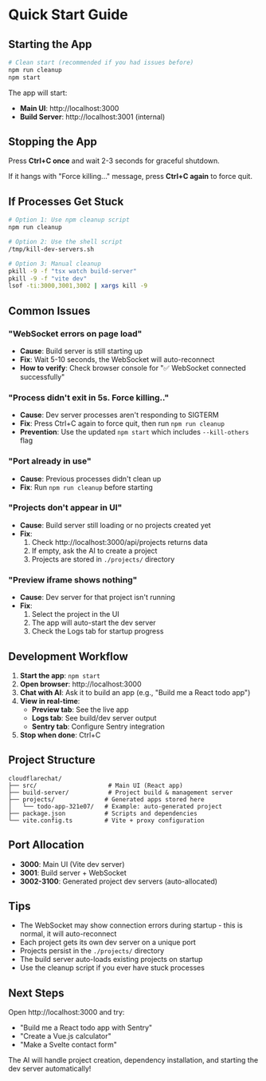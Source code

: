 # Quick Start Guide

## Starting the App

```bash
# Clean start (recommended if you had issues before)
npm run cleanup
npm start
```

The app will start:

- **Main UI**: http://localhost:3000
- **Build Server**: http://localhost:3001 (internal)

## Stopping the App

Press **Ctrl+C once** and wait 2-3 seconds for graceful shutdown.

If it hangs with "Force killing..." message, press **Ctrl+C again** to force quit.

## If Processes Get Stuck

```bash
# Option 1: Use npm cleanup script
npm run cleanup

# Option 2: Use the shell script
/tmp/kill-dev-servers.sh

# Option 3: Manual cleanup
pkill -9 -f "tsx watch build-server"
pkill -9 -f "vite dev"
lsof -ti:3000,3001,3002 | xargs kill -9
```

## Common Issues

### "WebSocket errors on page load"

- **Cause**: Build server is still starting up
- **Fix**: Wait 5-10 seconds, the WebSocket will auto-reconnect
- **How to verify**: Check browser console for "✅ WebSocket connected successfully"

### "Process didn't exit in 5s. Force killing.."

- **Cause**: Dev server processes aren't responding to SIGTERM
- **Fix**: Press Ctrl+C again to force quit, then run `npm run cleanup`
- **Prevention**: Use the updated `npm start` which includes `--kill-others` flag

### "Port already in use"

- **Cause**: Previous processes didn't clean up
- **Fix**: Run `npm run cleanup` before starting

### "Projects don't appear in UI"

- **Cause**: Build server still loading or no projects created yet
- **Fix**:
  1. Check http://localhost:3000/api/projects returns data
  2. If empty, ask the AI to create a project
  3. Projects are stored in `./projects/` directory

### "Preview iframe shows nothing"

- **Cause**: Dev server for that project isn't running
- **Fix**:
  1. Select the project in the UI
  2. The app will auto-start the dev server
  3. Check the Logs tab for startup progress

## Development Workflow

1. **Start the app**: `npm start`
2. **Open browser**: http://localhost:3000
3. **Chat with AI**: Ask it to build an app (e.g., "Build me a React todo app")
4. **View in real-time**:
   - **Preview tab**: See the live app
   - **Logs tab**: See build/dev server output
   - **Sentry tab**: Configure Sentry integration
5. **Stop when done**: Ctrl+C

## Project Structure

```
cloudflarechat/
├── src/                    # Main UI (React app)
├── build-server/           # Project build & management server
├── projects/              # Generated apps stored here
│   └── todo-app-321e07/   # Example: auto-generated project
├── package.json           # Scripts and dependencies
└── vite.config.ts         # Vite + proxy configuration
```

## Port Allocation

- **3000**: Main UI (Vite dev server)
- **3001**: Build server + WebSocket
- **3002-3100**: Generated project dev servers (auto-allocated)

## Tips

- The WebSocket may show connection errors during startup - this is normal, it will auto-reconnect
- Each project gets its own dev server on a unique port
- Projects persist in the `./projects/` directory
- The build server auto-loads existing projects on startup
- Use the cleanup script if you ever have stuck processes

## Next Steps

Open http://localhost:3000 and try:

- "Build me a React todo app with Sentry"
- "Create a Vue.js calculator"
- "Make a Svelte contact form"

The AI will handle project creation, dependency installation, and starting the dev server automatically!
